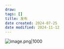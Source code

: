 ```yaml
---
draw:
tags: []
title: 发布
date created: 2024-07-25
date modified: 2024-11-12
---
```


![image.png|1000](https://imagehosting4picgo.oss-cn-beijing.aliyuncs.com/imagehosting/fix-dir%2Fpicgo%2Fpicgo-clipboard-images%2F2024%2F07%2F25%2F11-24-21-b63a4cb0e7ff9b5f72f76962bfbf61e6-20240725112420-58bd19.png)
